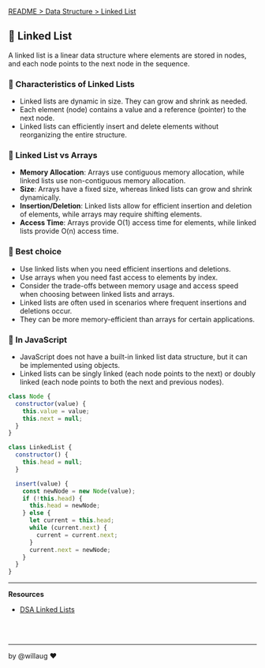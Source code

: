 [README > Data Structure > Linked List](../README.md)

## 🚌 Linked List
A linked list is a linear data structure where elements are stored in nodes, and each node points to the next node in the sequence.

### 📌 Characteristics of Linked Lists
- Linked lists are dynamic in size. They can grow and shrink as needed.
- Each element (node) contains a value and a reference (pointer) to the next node.
- Linked lists can efficiently insert and delete elements without reorganizing the entire structure.

### 🥊 Linked List vs Arrays
- **Memory Allocation**: Arrays use contiguous memory allocation, while linked lists use non-contiguous memory allocation.
- **Size**: Arrays have a fixed size, whereas linked lists can grow and shrink dynamically.
- **Insertion/Deletion**: Linked lists allow for efficient insertion and deletion of elements, while arrays may require shifting elements.
- **Access Time**: Arrays provide O(1) access time for elements, while linked lists provide O(n) access time.

### 💚 Best choice
- Use linked lists when you need efficient insertions and deletions.
- Use arrays when you need fast access to elements by index.
- Consider the trade-offs between memory usage and access speed when choosing between linked lists and arrays.
- Linked lists are often used in scenarios where frequent insertions and deletions occur.
- They can be more memory-efficient than arrays for certain applications.

### 💛 In JavaScript
- JavaScript does not have a built-in linked list data structure, but it can be implemented using objects.
- Linked lists can be singly linked (each node points to the next) or doubly linked (each node points to both the next and previous nodes).

```js
class Node {
  constructor(value) {
    this.value = value;
    this.next = null;
  }
}

class LinkedList {
  constructor() {
    this.head = null;
  }

  insert(value) {
    const newNode = new Node(value);
    if (!this.head) {
      this.head = newNode;
    } else {
      let current = this.head;
      while (current.next) {
        current = current.next;
      }
      current.next = newNode;
    }
  }
}
```

---
**Resources**
- [DSA Linked Lists](https://www.w3schools.com/dsa/dsa_theory_linkedlists.php)

<br>
<br>

---

by @willaug ❤️
